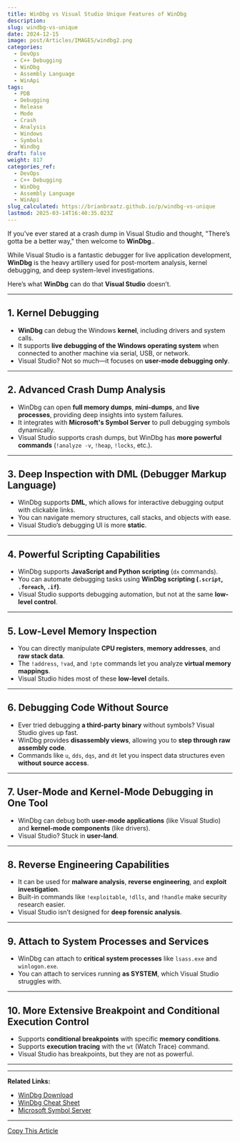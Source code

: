 ```yaml
---
title: WinDbg vs Visual Studio Unique Features of WinDbg
description: 
slug: windbg-vs-unique
date: 2024-12-15
image: post/Articles/IMAGES/windbg2.png
categories:
  - DevOps
  - C++ Debugging
  - WinDbg
  - Assembly Language
  - WinApi
tags:
  - PDB
  - Debugging
  - Release
  - Mode
  - Crash
  - Analysis
  - Windows
  - Symbols
  - Windbg
draft: false
weight: 817
categories_ref:
  - DevOps
  - C++ Debugging
  - WinDbg
  - Assembly Language
  - WinApi
slug_calculated: https://brianbraatz.github.io/p/windbg-vs-unique
lastmod: 2025-03-14T16:40:35.023Z
---
```

<!-- 
---
title: "WinDbg vs. Visual Studio: Unique Features of WinDbg"
date: 2025-02-19
tags: ["WinDbg", "Visual Studio", "Debugging", "Reverse Engineering", "Crash Dump Analysis"]
---

# WinDbg vs. Visual Studio: Unique Features of WinDbg
-->

If you've ever stared at a crash dump in Visual Studio and thought, "There’s gotta be a better way," then welcome to **WinDbg**..

While Visual Studio is a fantastic debugger for live application development, **WinDbg** is the heavy artillery used for post-mortem analysis, kernel debugging, and deep system-level investigations.

Here’s what **WinDbg** can do that **Visual Studio** doesn’t.

***

## 1. **Kernel Debugging**

* **WinDbg** can debug the Windows **kernel**, including drivers and system calls.
* It supports **live debugging of the Windows operating system** when connected to another machine via serial, USB, or network.
* Visual Studio? Not so much—it focuses on **user-mode debugging only**.

***

## 2. **Advanced Crash Dump Analysis**

* WinDbg can open **full memory dumps**, **mini-dumps**, and **live processes**, providing deep insights into system failures.
* It integrates with **Microsoft's Symbol Server** to pull debugging symbols dynamically.
* Visual Studio supports crash dumps, but WinDbg has **more powerful commands** (`!analyze -v`, `!heap`, `!locks`, etc.).

***

## 3. **Deep Inspection with DML (Debugger Markup Language)**

* WinDbg supports **DML**, which allows for interactive debugging output with clickable links.
* You can navigate memory structures, call stacks, and objects with ease.
* Visual Studio’s debugging UI is more **static**.

***

## 4. **Powerful Scripting Capabilities**

* WinDbg supports **JavaScript and Python scripting** (`dx` commands).
* You can automate debugging tasks using **WinDbg scripting (`.script`, `.foreach`, `.if`)**.
* Visual Studio supports debugging automation, but not at the same **low-level control**.

***

## 5. **Low-Level Memory Inspection**

* You can directly manipulate **CPU registers**, **memory addresses**, and **raw stack data**.
* The `!address`, `!vad`, and `!pte` commands let you analyze **virtual memory mappings**.
* Visual Studio hides most of these **low-level** details.

***

## 6. **Debugging Code Without Source**

* Ever tried debugging **a third-party binary** without symbols? Visual Studio gives up fast.
* WinDbg provides **disassembly views**, allowing you to **step through raw assembly code**.
* Commands like `u`, `dds`, `dqs`, and `dt` let you inspect data structures even **without source access**.

***

## 7. **User-Mode and Kernel-Mode Debugging in One Tool**

* WinDbg can debug both **user-mode applications** (like Visual Studio) and **kernel-mode components** (like drivers).
* Visual Studio? Stuck in **user-land**.

***

## 8. **Reverse Engineering Capabilities**

* It can be used for **malware analysis**, **reverse engineering**, and **exploit investigation**.
* Built-in commands like `!exploitable`, `!dlls`, and `!handle` make security research easier.
* Visual Studio isn’t designed for **deep forensic analysis**.

***

## 9. **Attach to System Processes and Services**

* WinDbg can attach to **critical system processes** like `lsass.exe` and `winlogon.exe`.
* You can attach to services running **as SYSTEM**, which Visual Studio struggles with.

***

## 10. **More Extensive Breakpoint and Conditional Execution Control**

* Supports **conditional breakpoints** with specific **memory conditions**.
* Supports **execution tracing** with the `wt` (Watch Trace) command.
* Visual Studio has breakpoints, but they are not as powerful.

***

<!-- 
# Conclusion

Visual Studio is fantastic for **day-to-day application debugging**, but when you need **serious post-mortem crash analysis, kernel debugging, and deep system inspection**, **WinDbg is the tool for the job**.

If you're dealing with **crash dumps, system failures, low-level debugging, or malware analysis**, **WinDbg** is **essential**. Time to grab a coffee, fire up `windbg.exe`, and start debugging like a pro!
-->

***

**Related Links:**

* [WinDbg Download](https://docs.microsoft.com/en-us/windows-hardware/drivers/debugger/)
* [WinDbg Cheat Sheet](https://www.windbg.org/)
* [Microsoft Symbol Server](https://docs.microsoft.com/en-us/windows-hardware/drivers/debugger/symbol-path)

***

[Copy This Article](#)

